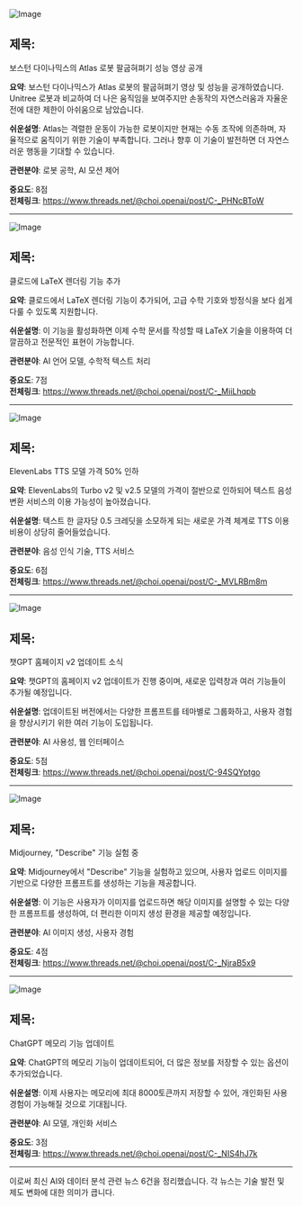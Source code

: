 ![Image](https://scontent-iad3-1.cdninstagram.com/v/t51.71878-15/456695185_1551955449073252_6984591190450691049_n.jpg?_nc_cat=102&ccb=1-7&_nc_sid=18de74&_nc_ohc=35Ac0dK563cQ7kNvgF2Wmp1&_nc_ht=scontent-iad3-1.cdninstagram.com&edm=ACx9VUEEAAAA&oh=00_AYD2PpdtcXd4Kst2UtHe4s-LgQ9poqnp3TBAjY-ZbwQVyw&oe=66CD87EA)

## 제목:
보스턴 다이나믹스의 Atlas 로봇 팔굽혀펴기 성능 영상 공개

**요약**:
보스턴 다이나믹스가 Atlas 로봇의 팔굽혀펴기 영상 및 성능을 공개하였습니다. Unitree 로봇과 비교하여 더 나은 움직임을 보여주지만 손동작의 자연스러움과 자율운전에 대한 제한이 아쉬움으로 남았습니다.

**쉬운설명**:
Atlas는 격렬한 운동이 가능한 로봇이지만 현재는 수동 조작에 의존하며, 자율적으로 움직이기 위한 기술이 부족합니다. 그러나 향후 이 기술이 발전하면 더 자연스러운 행동을 기대할 수 있습니다.

**관련분야**:
로봇 공학, AI 모션 제어

**중요도**: 8점  
**전체링크**: https://www.threads.net/@choi.openai/post/C-_PHNcBToW

---

![Image](https://scontent-iad3-1.cdninstagram.com/v/t51.71878-15/456574679_2478954672494175_6019840850743240969_n.jpg?_nc_cat=107&ccb=1-7&_nc_sid=18de74&_nc_ohc=IMOjPGXJZ_8Q7kNvgG1k47H&_nc_ht=scontent-iad3-1.cdninstagram.com&edm=ACx9VUEEAAAA&oh=00_AYCx8OaftXNLHhw-iw-m1_nCrk76JcqnCZeD9K65G5qIOw&oe=66CD7861)

## 제목:
클로드에 LaTeX 렌더링 기능 추가

**요약**:
클로드에서 LaTeX 렌더링 기능이 추가되어, 고급 수학 기호와 방정식을 보다 쉽게 다룰 수 있도록 지원합니다.

**쉬운설명**:
이 기능을 활성화하면 이제 수학 문서를 작성할 때 LaTeX 기술을 이용하여 더 깔끔하고 전문적인 표현이 가능합니다.

**관련분야**:
AI 언어 모델, 수학적 텍스트 처리

**중요도**: 7점  
**전체링크**: https://www.threads.net/@choi.openai/post/C-_MiiLhqpb

---

![Image](https://scontent-iad3-2.cdninstagram.com/v/t51.71878-15/456511523_908279134666866_53105161036084684_n.jpg?_nc_cat=103&ccb=1-7&_nc_sid=18de74&_nc_ohc=IcSHpciOcDUQ7kNvgF2Pmh7&_nc_ht=scontent-iad3-2.cdninstagram.com&edm=ACx9VUEEAAAA&oh=00_AYAKvOKbccbObm4ICRqA3Af1dvLrSZuorYwwRHS0gyET4A&oe=66CD7A97)

## 제목:
ElevenLabs TTS 모델 가격 50% 인하

**요약**:
ElevenLabs의 Turbo v2 및 v2.5 모델의 가격이 절반으로 인하되어 텍스트 음성 변환 서비스의 이용 가능성이 높아졌습니다.

**쉬운설명**:
텍스트 한 글자당 0.5 크레딧을 소모하게 되는 새로운 가격 체계로 TTS 이용 비용이 상당히 줄어들었습니다.

**관련분야**:
음성 인식 기술, TTS 서비스

**중요도**: 6점  
**전체링크**: https://www.threads.net/@choi.openai/post/C-_MVLRBm8m

---

![Image](https://scontent-iad3-1.cdninstagram.com/v/t51.71878-15/456564592_870166021196604_6418353524571075526_n.jpg?_nc_cat=107&ccb=1-7&_nc_sid=18de74&_nc_ohc=5x8KbET6dzUQ7kNvgGPyQSP&_nc_ht=scontent-iad3-1.cdninstagram.com&edm=ACx9VUEEAAAA&oh=00_AYBsMyT2R9qxSLZMpdj6Th2aoTBYf1xBbkT5I7KI9ql5pw&oe=66CD72C6)

## 제목:
챗GPT 홈페이지 v2 업데이트 소식

**요약**:
챗GPT의 홈페이지 v2 업데이트가 진행 중이며, 새로운 입력창과 여러 기능들이 추가될 예정입니다.

**쉬운설명**:
업데이트된 버전에서는 다양한 프롬프트를 테마별로 그룹화하고, 사용자 경험을 향상시키기 위한 여러 기능이 도입됩니다.

**관련분야**:
AI 사용성, 웹 인터페이스

**중요도**: 5점  
**전체링크**: https://www.threads.net/@choi.openai/post/C-94SQYptgo

---

![Image](https://scontent-iad3-1.cdninstagram.com/v/t51.71878-15/456695185_1551955449073252_6984591190450691049_n.jpg?_nc_cat=102&ccb=1-7&_nc_sid=18de74&_nc_ohc=35Ac0dK563cQ7kNvgF2Wmp1&_nc_ht=scontent-iad3-1.cdninstagram.com&edm=ACx9VUEEAAAA&oh=00_AYD2PpdtcXd4Kst2UtHe4s-LgQ9poqnp3TBAjY-ZbwQVyw&oe=66CD87EA)

## 제목:
Midjourney, "Describe" 기능 실험 중

**요약**:
Midjourney에서 "Describe" 기능을 실험하고 있으며, 사용자 업로드 이미지를 기반으로 다양한 프롬프트를 생성하는 기능을 제공합니다.

**쉬운설명**:
이 기능은 사용자가 이미지를 업로드하면 해당 이미지를 설명할 수 있는 다양한 프롬프트를 생성하여, 더 편리한 이미지 생성 환경을 제공할 예정입니다.

**관련분야**:
AI 이미지 생성, 사용자 경험

**중요도**: 4점  
**전체링크**: https://www.threads.net/@choi.openai/post/C-_NjraB5x9

---

![Image](https://scontent-iad3-1.cdninstagram.com/v/t51.71878-15/456511523_908279134666866_53105161036084684_n.jpg?_nc_cat=103&ccb=1-7&_nc_sid=18de74&_nc_ohc=IcSHpciOcDUQ7kNvgF2Pmh7&_nc_ht=scontent-iad3-2.cdninstagram.com&edm=ACx9VUEEAAAA&oh=00_AYAKvOKbccbObm4ICRqA3Af1dvLrSZuorYwwRHS0gyET4A&oe=66CD7A97)

## 제목:
ChatGPT 메모리 기능 업데이트

**요약**:
ChatGPT의 메모리 기능이 업데이트되어, 더 많은 정보를 저장할 수 있는 옵션이 추가되었습니다.

**쉬운설명**:
이제 사용자는 메모리에 최대 8000토큰까지 저장할 수 있어, 개인화된 사용 경험이 가능해질 것으로 기대됩니다.

**관련분야**:
AI 모델, 개인화 서비스

**중요도**: 3점  
**전체링크**: https://www.threads.net/@choi.openai/post/C-_NIS4hJ7k

--- 

이로써 최신 AI와 데이터 분석 관련 뉴스 6건을 정리했습니다. 각 뉴스는 기술 발전 및 제도 변화에 대한 의미가 큽니다.